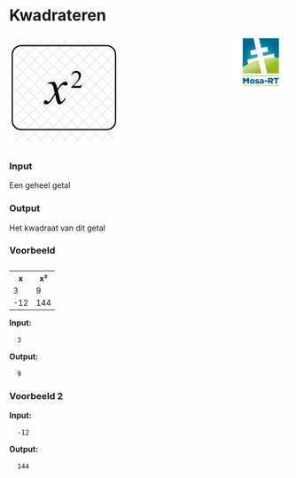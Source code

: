 <h1>Kwadrateren</h1> 
<img src="media/Mosa-rt.jpg" alt="logo" width="100" height="100" style="float:right">


<img src="media/x-square-827408.png" alt="kwadraat" width="200" height="200">                         

### Input

Een geheel getal

### Output

Het kwadraat van dit getal

### Voorbeeld 
<table>
  <caption> </caption>
  <tr>
    <th>x</th>
    <th>x²</th>
  </tr>
  <tr>
    <td>3</td>
    <td>9</td>
  </tr>
  <tr>
    <td>-12</td>
    <td>144</td>
  </tr>
</table>


**Input:**

      3

**Output:**

      9

### Voorbeeld 2

**Input:**

      -12

**Output:**

      144
      

